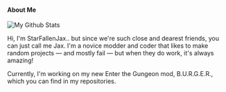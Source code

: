 #### About Me
![My Github Stats](https://github-readme-stats.vercel.app/api?username=starfallenjax&show_icons=true&theme=tokyonight)

<!---
StarFallenJax is a ✨ special ✨ repository because its `README.md` (this file) appears on your GitHub profile.
You can click the Preview link to take a look at your changes.
--->
Hi, I'm StarFallenJax.. but since we're such close and dearest friends, you can just call me Jax. I'm a novice modder and coder that likes to make random projects — and mostly fail — but when they do work, it's always amazing! 

Currently, I'm working on my new Enter the Gungeon mod, B.U.R.G.E.R., which you can find in my repositories. 
